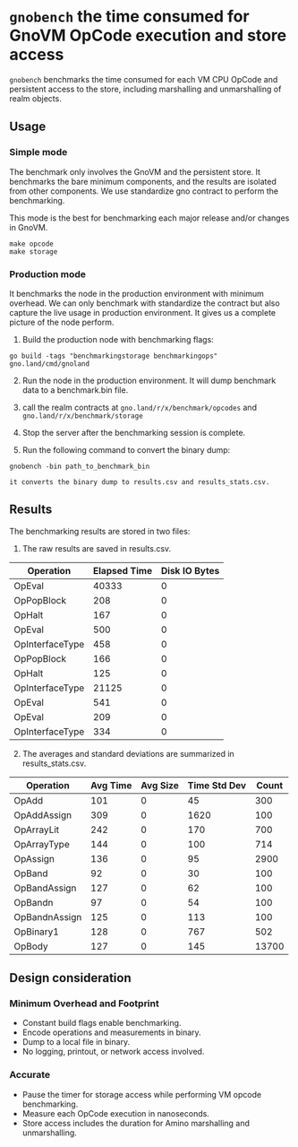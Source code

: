 # `gnobench`  the time consumed for GnoVM OpCode execution and store access

`gnobench` benchmarks the time consumed for each VM CPU OpCode and persistent access to the store, including marshalling and unmarshalling of realm objects.

## Usage

### Simple mode

The benchmark only involves the GnoVM and the persistent store. It benchmarks the bare minimum components, and the results are isolated from other components. We use standardize gno contract to perform the benchmarking.

This mode is the best for benchmarking each major release and/or changes in GnoVM.

    make opcode
    make storage

### Production mode

It benchmarks the node in the production environment with minimum overhead.
We can only benchmark with standardize the contract but also capture the live usage in production environment.
It gives us a complete picture of the node perform.


  1. Build the production node with benchmarking flags:

  `go build -tags "benchmarkingstorage benchmarkingops" gno.land/cmd/gnoland`

  2. Run the node in the production environment. It will dump benchmark data to a benchmark.bin file.

  3. call the realm contracts at `gno.land/r/x/benchmark/opcodes` and `gno.land/r/x/benchmark/storage`

  4. Stop the server after the benchmarking session is complete.

  5. Run the following command to convert the binary dump:

  `gnobench -bin path_to_benchmark_bin`

    it converts the binary dump to results.csv and results_stats.csv.


## Results

The benchmarking results are stored in two files:
  1. The raw results are saved in results.csv.

  | Operation       | Elapsed Time | Disk IO Bytes |
  |-----------------|--------------|---------------|
  | OpEval          | 40333        | 0             |
  | OpPopBlock      | 208          | 0             |
  | OpHalt          | 167          | 0             |
  | OpEval          | 500          | 0             |
  | OpInterfaceType | 458          | 0             |
  | OpPopBlock      | 166          | 0             |
  | OpHalt          | 125          | 0             |
  | OpInterfaceType | 21125        | 0             |
  | OpEval          | 541          | 0             |
  | OpEval          | 209          | 0             |
  | OpInterfaceType | 334          | 0             |



  2. The averages and standard deviations are summarized in results_stats.csv.

  | Operation      | Avg Time | Avg Size | Time Std Dev | Count |
|----------------|----------|----------|--------------|-------|
| OpAdd          | 101      | 0        | 45           | 300   |
| OpAddAssign    | 309      | 0        | 1620         | 100   |
| OpArrayLit     | 242      | 0        | 170          | 700   |
| OpArrayType    | 144      | 0        | 100          | 714   |
| OpAssign       | 136      | 0        | 95           | 2900  |
| OpBand         | 92       | 0        | 30           | 100   |
| OpBandAssign   | 127      | 0        | 62           | 100   |
| OpBandn        | 97       | 0        | 54           | 100   |
| OpBandnAssign  | 125      | 0        | 113          | 100   |
| OpBinary1      | 128      | 0        | 767          | 502   |
| OpBody         | 127      | 0        | 145          | 13700 |

## Design consideration

### Minimum Overhead and Footprint

- Constant build flags enable benchmarking.
- Encode operations and measurements in binary.
- Dump to a local file in binary.
- No logging, printout, or network access involved.

### Accurate

- Pause the timer for storage access while performing VM opcode benchmarking.
- Measure each OpCode execution in nanoseconds.
- Store access includes the duration for Amino marshalling and unmarshalling.

